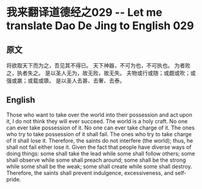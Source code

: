 # 我来翻译道德经之029 -- Let me translate Dao De Jing to English 029

## 原文

将欲取天下而为之，吾见其不得已。
天下神器，不可为也，不可执也。
为者败之，执者失之。
是以圣人无为，故无败，故无失。
夫物或行或随；或觑或吹；或强或羸；或载或隳。
是以圣人去甚、去奢、去泰。

## English

Those who want to take over the world into their possession and act upon it, I do not think they will ever succeed.
The world is a holy craft. No one can ever take possession of it. No one can ever take charge of it.
The ones who try to take possession of it shall fail. The ones who try to take charge of it shall lose it.
Therefore, the saints do not interfere (the world); thus, he shall not fail either lose it.
Given the fact that people have diverse ways of doing things: some shall take the lead while some shall follow others; some shall observe while some shall preach around; some shall be the strong while some shall be the weak; some shall create while some shall destroy.
Therefore, the saints shall prevent indulgence, excessiveness, and self-pride.